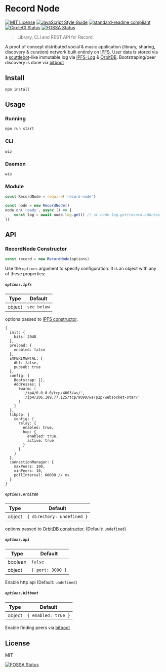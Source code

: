 # Record Node

[![MIT License](http://img.shields.io/badge/license-MIT-blue.svg?style=flat)](LICENSE) [![JavaScript Style Guide](https://img.shields.io/badge/code_style-standard-brightgreen.svg)](https://standardjs.com) [![standard-readme compliant](https://img.shields.io/badge/readme%20style-standard-brightgreen.svg?style=flat)](https://github.com/RichardLitt/standard-readme)
[![CircleCI Status](https://circleci.com/gh/mistakia/record-node.svg?style=shield)](https://circleci.com/gh/mistakia/record-node)
[![FOSSA Status](https://app.fossa.io/api/projects/git%2Bgithub.com%2Fmistakia%2Frecord-node.svg?type=shield)](https://app.fossa.io/projects/git%2Bgithub.com%2Fmistakia%2Frecord-node?ref=badge_shield)

> Library, CLI and REST API for Record.

A proof of concept distributed social & music application (library, sharing, discovery & curation) network built entirely on [IPFS](https://github.com/ipfs/js-ipfs). User data is stored via a [scuttlebot](http://scuttlebot.io/)-like immutable log via [IPFS-Log](https://github.com/orbitdb/ipfs-log) & [OrbitDB](https://github.com/orbitdb/orbit-db). Bootstraping/peer discovery is done via [bitboot](https://github.com/tintfoundation/bitboot)

## Install
```
npm install
```

## Usage

### Running
```
npm run start
```

### CLI
```
wip
```

### Daemon
```
wip
```

### Module
```js
const RecordNode = require('record-node')

const node = new RecordNode()
node.on('ready', async () => {
    const log = await node.log.get() // or node.log.get(record.address)
})
```

## API
### RecordNode Constructor
```js
const record = new RecordNode(options)
```
Use the `options` argument to specify configuration. It is an object with any of these properties:

##### `options.ipfs`

| Type | Default |
|------|---------|
| object | `see below` |

options passed to [IPFS constructor](https://github.com/ipfs/js-ipfs#ipfs-constructor).

```
{
  init: {
    bits: 2048
  },
  preload: {
    enabled: false
  },
  EXPERIMENTAL: {
    dht: false,
    pubsub: true
  },
  config: {
    Bootstrap: [],
    Addresses: {
	  Swarm: [
        '/ip4/0.0.0.0/tcp/4003/ws/',
        '/ip4/206.189.77.125/tcp/9090/ws/p2p-websocket-star/'
	  ]
    }
  },
  libp2p: {
    config: {
      relay: {
        enabled: true,
        hop: {
          enabled: true,
          active: true
        }
      }
    }
  },
  connectionManager: {
    maxPeers: 100,
    minPeers: 10,
    pollInterval: 60000 // ms
  }
}
```

##### `options.orbitdb`

| Type | Default |
|------|---------|
| object | `{ directory: undefined }` |

options passed to [OrbitDB constructor](https://github.com/orbitdb/orbit-db/blob/master/API.md#createinstanceipfs-options). (Default: `undefined`)

##### `options.api`

| Type | Default |
|------|---------|
| boolean | `false` |
| object | `{ port: 3000 }` |

Enable http api (Default: `undefined`)

##### `options.bitboot`

| Type | Default |
|------|---------|
| object | `{ enabled: true }` |

Enable finding peers via [bitboot](https://github.com/tintfoundation/bitboot)

## License
MIT


[![FOSSA Status](https://app.fossa.io/api/projects/git%2Bgithub.com%2Fmistakia%2Frecord-node.svg?type=large)](https://app.fossa.io/projects/git%2Bgithub.com%2Fmistakia%2Frecord-node?ref=badge_large)
